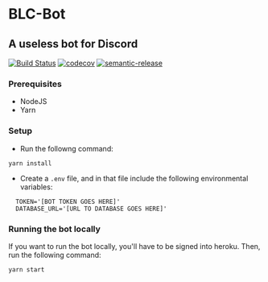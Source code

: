 # BLC-Bot
## A useless bot for Discord
[![Build Status](https://travis-ci.com/bpas247/OLCBot.svg?branch=master)](https://travis-ci.com/bpas247/OLCBot)
[![codecov](https://codecov.io/gh/bpas247/OLCBot/branch/master/graph/badge.svg)](https://codecov.io/gh/bpas247/OLCBot)
[![semantic-release](https://img.shields.io/badge/%20%20%F0%9F%93%A6%F0%9F%9A%80-semantic--release-e10079.svg)](https://github.com/semantic-release/semantic-release)

### Prerequisites
- NodeJS
- Yarn

### Setup 
- Run the followng command:
```
yarn install
```
- Create a `.env` file, and in that file include the following environmental variables:
```
  TOKEN='[BOT TOKEN GOES HERE]'
  DATABASE_URL='[URL TO DATABASE GOES HERE]'
```

### Running the bot locally 
If you want to run the bot locally, you'll have to be signed into heroku. Then, run the following command:
```
yarn start
```

